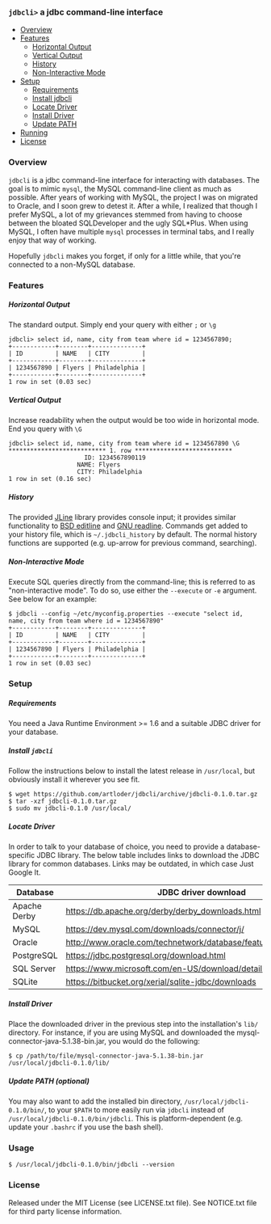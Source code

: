 ### `jdbcli>` a jdbc command-line interface

* [Overview](#overview)
* [Features](#features)
  * [Horizontal Output](#horizontal-output)
  * [Vertical Output](#vertical-output)
  * [History](#history)
  * [Non-Interactive Mode](#non-interactive-mode)
* [Setup](#setup)
  * [Requirements](#requirements)
  * [Install jdbcli](#install-jdbcli)
  * [Locate Driver](#locate-driver)
  * [Install Driver](#install-driver)
  * [Update PATH](#update-path-optional)
* [Running](#running)
* [License](#license)

### Overview

`jdbcli` is a jdbc command-line interface for interacting with databases. 
The goal is to mimic `mysql`, the MySQL command-line client as much as
possible. After years of working with MySQL, the project I was on migrated to
Oracle, and I soon grew to detest it. After a while, I realized that though I
prefer MySQL, a lot of my grievances stemmed from having to choose between the
bloated SQLDeveloper and the ugly SQL*Plus. When using MySQL, I
often have multiple `mysql` processes in terminal tabs, and I really enjoy
that way of working.

Hopefully `jdbcli` makes you forget, if only for a little while, that
you're connected to a non-MySQL database.

### Features

##### Horizontal Output

The standard output. Simply end your query with either `;` or `\g`
```
jdbcli> select id, name, city from team where id = 1234567890;
+------------+--------+--------------+
| ID         | NAME   | CITY         |
+------------+--------+--------------+
| 1234567890 | Flyers | Philadelphia |
+------------+--------+--------------+
1 row in set (0.03 sec)
```

##### Vertical Output

Increase readability when the output would be too wide in horizontal mode. End
you query with `\G`

```
jdbcli> select id, name, city from team where id = 1234567890 \G
*************************** 1. row ***************************
                     ID: 1234567890119
                   NAME: Flyers
                   CITY: Philadelphia
1 row in set (0.16 sec)
```

##### History

The provided [JLine](https://github.com/jline/jline2) library provides console input; it provides similar functionality to [BSD editline](http://thrysoee.dk/editline/) and [GNU readline](http://cnswww.cns.cwru.edu/php/chet/readline/rltop.html). Commands get
added to your history file, which is `~/.jdbcli_history` by default. The normal history functions are supported (e.g. up-arrow for previous command, searching).

##### Non-Interactive Mode

Execute SQL queries directly from the command-line; this is referred to as "non-interactive mode". To do so, use
either the `--execute` or `-e` argument. See below for an example:

```
$ jdbcli --config ~/etc/myconfig.properties --execute "select id, name, city from team where id = 1234567890"
+------------+--------+--------------+
| ID         | NAME   | CITY         |
+------------+--------+--------------+
| 1234567890 | Flyers | Philadelphia |
+------------+--------+--------------+
1 row in set (0.03 sec)
```

### Setup

##### Requirements

You need a Java Runtime Environment >= 1.6 and a suitable JDBC driver for your database.

##### Install `jdbcli`

Follow the instructions below to install the latest release in `/usr/local`, but obviously install it wherever you see fit. 

```
$ wget https://github.com/artloder/jdbcli/archive/jdbcli-0.1.0.tar.gz
$ tar -xzf jdbcli-0.1.0.tar.gz
$ sudo mv jdbcli-0.1.0 /usr/local/
```

##### Locate Driver

In order to talk to your database of choice, you need to provide a database-specific JDBC library.
The below table includes links to download the JDBC library for common databases. Links may be outdated,
in which case Just Google It.

| Database     | JDBC driver download |
| ------------ | -------------------- |
| Apache Derby | https://db.apache.org/derby/derby_downloads.html |
| MySQL        | https://dev.mysql.com/downloads/connector/j/ |
| Oracle       | http://www.oracle.com/technetwork/database/features/jdbc/index.html |
| PostgreSQL   | https://jdbc.postgresql.org/download.html |
| SQL Server   | https://www.microsoft.com/en-US/download/details.aspx?id=11774 |
| SQLite       | https://bitbucket.org/xerial/sqlite-jdbc/downloads |

##### Install Driver

Place the downloaded driver in the previous step into the installation's `lib/` directory.
For instance, if you are using MySQL and downloaded the mysql-connector-java-5.1.38-bin.jar, you would do the following:

```
$ cp /path/to/file/mysql-connector-java-5.1.38-bin.jar /usr/local/jdbcli-0.1.0/lib/
```

##### Update PATH (optional)

You may also want to add the installed bin directory, `/usr/local/jdbcli-0.1.0/bin/`, to your `$PATH` to more easily run via `jdbcli` instead of `/usr/local/jdbcli-0.1.0/bin/jdbcli`. This is platform-dependent (e.g. update your `.bashrc` if you use the bash shell).

### Usage

```
$ /usr/local/jdbcli-0.1.0/bin/jdbcli --version
```

### License

Released under the MIT License (see LICENSE.txt file). See NOTICE.txt file for third party license information.
